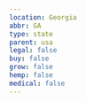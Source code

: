 ```yaml
---
location: Georgia
abbr: GA
type: state
parent: usa
legal: false
buy: false
grow: false
hemp: false
medical: false
---
```

